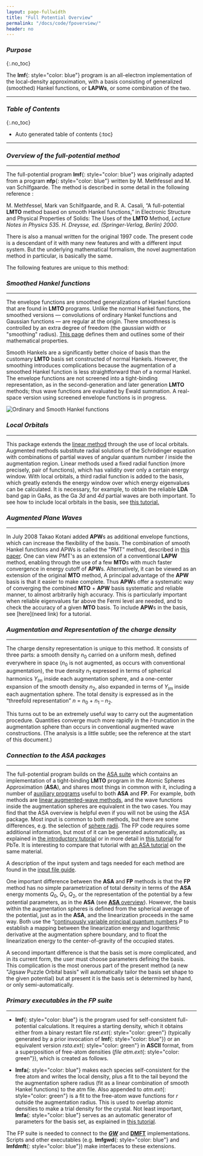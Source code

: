 ```yaml
---
layout: page-fullwidth
title: "Full Potential Overview"
permalink: "/docs/code/fpoverview/"
header: no
---
```


### _Purpose_
{:.no_toc}

The **lmf**{: style="color: blue"} program is an all-electron implementation of the local-density approximation, with a basis consisting of generalized (smoothed) Hankel functions, or **LAPWs**, or some combination of the two.

_____________________________________________________________

### _Table of Contents_
{:.no_toc}
*  Auto generated table of contents
{:toc}

_____________________________________________________________

### *Overview of the full-potential method*
_____________________________________________

The full-potential program **lmf**{: style="color: blue"} was originally adapted from a program **nfp**{: style="color: blue"} written by M. Methfessel and M. van Schilfgaarde. The method is described in some detail in the following reference :

M. Methfessel, Mark van Schilfgaarde, and R. A. Casali, “A full-potential **LMTO** method based on smooth Hankel functions,” in Electronic Structure and Physical Properties of Solids: The Uses of the **LMTO** Method, *Lecture Notes in Physics 535. H. Dreysse, ed. (Springer-Verlag, Berlin) 2000*.

There is also a manual written for the original 1997 code. The present code is a descendant of it with many new features and with a different input system. But the underlying mathematical formalism, the novel augmentation method in particular, is basically the same.

The following features are unique to this method:

### *Smoothed Hankel functions*
_____________________________________________

The envelope functions are smoothed generalizations of Hankel functions that are found in **LMTO** programs. Unlike the normal Hankel
functions, the smoothed versions — convolutions of ordinary Hankel functions and Gaussian functions — are regular at the origin.
There smoothness is controlled by an extra degree of freedom (the gaussian width or "smoothing" radius).
[This page](/docs/code/smhankels/) defines them and outlines some of their mathematical properties.

Smooth Hankels are a significantly better choice of basis than the customary **LMTO** basis set constructed of normal Hankels.
However, the smoothing introduces complications because the augmentation of a smoothed Hankel function is less straightforward than of a normal Hankel.
The envelope functions are not screened into a tight-binding representation, as in the second-generation and later generation **LMTO**
methods; thus wave functions are evaluated by Ewald summation. A real-space version using screened envelope functions is in progress.

![Ordinary and Smooth Hankel functions](https://lordcephei.github.io/assets/img/smhankels.svg)

### *Local Orbitals*
_____________________________________________

This package extends the [linear method](/docs/package_overview/#linear-methods-in-band-theory) through the use of local orbitals. Augmented methods substitute radial solutions of the Schrödinger equation with combinations of partial waves of angular quantum number *l* inside the augmentation region. Linear methods used a fixed radial function (more precisely, pair of functions), which has validity over only a certain energy window. With local orbitals, a third radial function is added to the basis, which greatly extends the energy window over which energy eigenvalues can be calculated. It is necessary, for example, to obtain the reliable **LDA** band gap in GaAs, as the Ga *3d* and *4d* partial waves are both important. To see how to include local orbitals in the basis, see [this tutorial.](/tutorial/lmf/lmf_pbte_tutorial/#local-orbitals/)

### *Augmented Plane Waves*
_____________________________________________

In July 2008 Takao Kotani added **APW**s as additional envelope functions, which can increase the flexibility of the basis. 
The combination of smooth Hankel functions and APWs is called the "PMT" method, described in [this paper](http://dx.doi.org/10.1103/PhysRevB.81.125117).
One can view PMT's as an extension of a conventional **LAPW** method, enabling through the use of a few **MTO**s with much faster convergence in
energy cutoff of **APW**s. Alternatively, it can be viewed as an extension of the original **MTO** method, A principal advantage of the
**APW** basis is that it easier to make complete. Thus **APW**s offer a systematic way of converging the combined **MTO** + **APW** basis
systematic and reliable manner, to almost arbitrarily high accuracy. This is particularly important when reliable eigenvalues far above the
Fermi level are needed, and to check the accuracy of a given **MTO** basis. To include **APW**s in the basis, see [here](need link) for a tutorial.

### *Augmentation and Representation of the charge density*
_____________________________________________

The charge density representation is unique to this method. It consists of three parts: a smooth density <i>n</i><sub>0</sub> carried on a
uniform mesh, defined everywhere in space (<i>n</i><sub>0</sub> is not augmented, as occurs with conventional augmentation), the true
density <i>n</i><sub>1</sub> expressed in terms of spherical harmonics <i>Y<sub>lm</sub></i> inside each augmentation sphere, and a one-center expansion
of the smooth density <i>n</i><sub>2</sub>, also expanded in terms of <i>Y<sub>lm</sub></i> inside each augmentation sphere. The total density is
expressed as in the “threefold representation” <i>n</i> = <i>n</i><sub>0</sub> + <i>n</i><sub>1</sub> – <i>n</i><sub>2</sub>.

This turns out to be an extremely useful way to carry out the augmentation procedure. Quantities converge much more rapidly in the *l*-truncation in the augmentation sphere than occurs in conventional augmented wave constructions. (The analysis is a little subtle; see the reference at the start of this document.)

### *Connection to the ASA packages*
_____________________________________________

The full-potential program builds on the [ASA suite](/docs/code/asaoverview) which contains an implementation of a tight-binding **LMTO**
program in the Atomic Spheres Approximation (**ASA**), and shares most things in common with it, including a number of 
[auxiliary programs](/docs/package_overview/#executable-codes-in-the-questaal-suite) useful to both **ASA** and **FP**. 
For example, both methods are [linear augmented-wave methods](/docs/package_overview/#linear-methods-in-band-theory), and the wave functions inside the augmentation spheres are equivalent in the two cases. 
You may find that the ASA overview is helpful even if you will not be using the ASA package.
Most input is common to both methods, but there are some differences, e.g. the selection of [sphere radii](/docs/code/asaoverview/#selection-of-sphere-radii).
The FP code requires some additional information, but most of it can be generated automatically,
as explained in [the introductory tutorial](/tutorial/lmf/lmf_tutorial/)
or in more detail in [this tutorial](/tutorial/lmf/lmf_pbte_tutorial/#automatic-determination-of-basis-set) for PbTe.
It is interesting to compare that tutorial with [an ASA tutorial](/tutorial/asa/lm_pbte_tutorial/) on the same material.

A description of the input system and tags needed for each method are found in the [input file guide](/docs/input/inputfile/).

One important difference between the **ASA** and **FP** methods is that the **FP** method has no simple parametrization of total density in terms of the **ASA** energy moments <i>Q</i><sub>0</sub>, <i>Q</i><sub>1</sub>, <i>Q</i><sub>2</sub>, or the representation of the potential by a few potential parameters, as in the **ASA** 
(see [**ASA** overview](/docs/code/asaoverview)). However, the basis within the augmentation spheres is defined from the spherical average of the potential, just as in the **ASA**, and the linearization proceeds in the same way. Both use the “[continuously variable principal quantum numbers](/docs/code/asaoverview/#augmentation-sphere-boundary-conditions-and-continuous-principal-quantum-numbers) *P* to establish a mapping between the linearization energy and logarithmic derivative at the augmentation sphere boundary, and to float the linearization energy to the center-of-gravity of the occupied states.

A second important difference is that the basis set is more complicated, and in its current form, the user must choose parameters defining
the basis. This complication is the most onerous part of the present method (a new "Jigsaw Puzzle Orbital basis" will automatically tailor the basis set shape to the given potential)  but at present it is the basis set is determined by hand, or only semi-automatically. 

### *Primary executables in the FP suite*
_____________________________________________

+ **lmf**{: style="color: blue"} is the program used for self-consistent full-potential calculations. It requires a starting density, which it obtains either from a binary restart file *rst.ext*{: style="color: green"} (typically generated by a prior invocation of **lmf**{: style="color: blue"}) or an equivalent version *rsta.ext*{: style="color: green"} in **ASCII** format, from a superposition of free-atom densities (*file atm.ext*{: style="color: green"}), which is created as follows.

+ **lmfa**{: style="color: blue"} makes each species self-consistent for the free atom and writes the local density, plus a fit to the tail beyond the the augmentation sphere radius (fit as a linear combination of smooth Hankel functions) to the atm file. Also appended to *atm.ext*{: style="color: green"} is a fit to the free-atom wave functions for *r* outside the augmentation radius. This is used to overlap atomic densities to make a trial density for the crystal.  Not least important, **lmfa**{: style="color: blue"} serves as an automatic generator of parameters for the basis set, as explained in [this tutorial](/tutorial/lmf/lmf_pbte_tutorial/#automatic-determination-of-basis-set).

The FP suite is needed to connect to the [<b><i>GW</i></b>](/docs/code/gwoverview) and [**DMFT**](/tutorial/qsgw_dmft/dmft0) implementations.  Scripts and other executables (e.g. **lmfgwd**{: style="color: blue"} and **lmfdmft**{: style="color: blue"}) make interfaces to these extensions.
